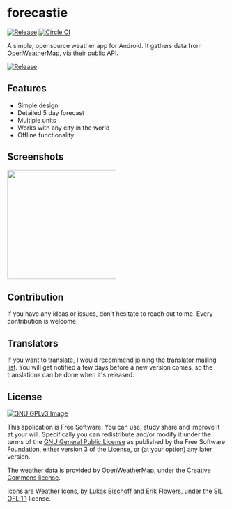 # forecastie

[![Release](https://img.shields.io/github/release/martykan/forecastie.svg)](https://github.com/martykan/forecastie/releases)
[![Circle CI](https://circleci.com/gh/martykan/forecastie/tree/master.svg?style=svg)](https://circleci.com/gh/martykan/forecastie/tree/master)

A simple, opensource weather app for Android. It gathers data from [OpenWeatherMap](http://openweathermap.org/), via their public API.

[![Release](https://upload.wikimedia.org/wikipedia/commons/thumb/0/0d/Get_it_on_F-Droid.svg/200px-Get_it_on_F-Droid.svg.png)](https://f-droid.org/repository/browse/?fdid=cz.martykan.forecastie)

## Features
* Simple design
* Detailed 5 day forecast
* Multiple units
* Works with any city in the world
* Offline functionality

## Screenshots
[<img src="http://i.imgur.com/sqEAnJW.png" width=250>](http://i.imgur.com/sqEAnJW.png)

## Contribution
If you have any ideas or issues, don't hesitate to reach out to me. Every contribution is welcome.

## Translators
If you want to translate, I would recommend joining the [translator mailing list](http://eepurl.com/cbD2BP). You will get notified a few days before a new version comes, so the translations can be done when it's released.

## License
[![GNU GPLv3 Image](https://www.gnu.org/graphics/gplv3-127x51.png)](http://www.gnu.org/licenses/gpl-3.0.en.html)  

This application is Free Software: You can use, study share and improve it at your
will. Specifically you can redistribute and/or modify it under the terms of the
[GNU General Public License](https://www.gnu.org/licenses/gpl.html) as
published by the Free Software Foundation, either version 3 of the License, or
(at your option) any later version.

The weather data is provided by [OpenWeatherMap](http://openweathermap.org/), under the <a href='http://creativecommons.org/licenses/by-sa/2.0/'>Creative Commons license</a>.

Icons are <a href='https://erikflowers.github.io/weather-icons/'>Weather Icons</a>, by <a href='http://www.twitter.com/artill'>Lukas Bischoff</a> and <a href='http://www.twitter.com/Erik_UX'>Erik Flowers</a>, under the <a href='http://scripts.sil.org/OFL'>SIL OFL 1.1</a> license.

